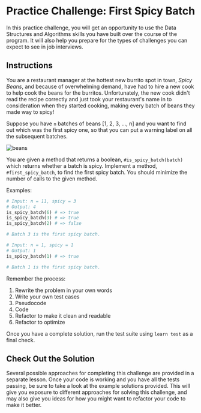 # Practice Challenge: First Spicy Batch

In this practice challenge, you will get an opportunity to use the Data
Structures and Algorithms skills you have built over the course of the program.
It will also help you prepare for the types of challenges you can expect to see
in job interviews.

## Instructions

You are a restaurant manager at the hottest new burrito spot in town, _Spicy
Beans_, and because of overwhelming demand, have had to hire a new cook to help
cook the beans for the burritos. Unfortunately, the new cook didn't read the
recipe correctly and just took your restaurant's name in to consideration when
they started cooking, making every batch of beans they made way to spicy!

Suppose you have `n` batches of beans [1, 2, 3, ..., n] and you want to find out
which was the first spicy one, so that you can put a warning label on all the
subsequent batches.

![beans](https://curriculum-content.s3.amazonaws.com/phase-5/dsa-assessment-first-spicy-batch/phase-5-dsa-beans-1.png)

You are given a method that returns a boolean, `#is_spicy_batch(batch)` which
returns whether a batch is spicy. Implement a method, `#first_spicy_batch`, to
find the first spicy batch. You should minimize the number of calls to the given
method.


Examples:

```rb
# Input: n = 11, spicy = 3
# Output: 4
is_spicy_batch(6) # => true
is_spicy_batch(3) # => true
is_spicy_batch(2) # => false

# Batch 3 is the first spicy batch.
```

```rb
# Input: n = 1, spicy = 1
# Output: 1
is_spicy_batch(1) # => true

# Batch 1 is the first spicy batch.
```

Remember the process:

1. Rewrite the problem in your own words
2. Write your own test cases
3. Pseudocode
4. Code
5. Refactor to make it clean and readable
6. Refactor to optimize

Once you have a complete solution, run the test suite using `learn test` as a
final check.

## Check Out the Solution

Several possible approaches for completing this challenge are provided in a
separate lesson. Once your code is working and you have all the tests passing,
be sure to take a look at the example solutions provided. This will give you
exposure to different approaches for solving this challenge, and may also give
you ideas for how you might want to refactor your code to make it better.
